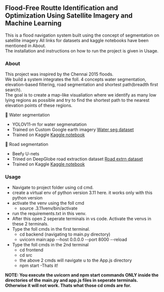 ## Flood-Free Routte Identification and Optimization Using Satellite Imagery and Machine Learning

This is a flood navigation system built using the concept of segmentation on satellite imagery 
All links for datasets and kaggle notebooks have been mentioned in About.  
The installation and instructions on how to run the project is given in Usage.  

###  About
This project was inspired by the Chennai 2015 floods.  
We build a system integrates the foll. 4 concepts water segmentation, elevation-based filtering, road segmentation and shortest path(breadth first search).  
The goal is to create a map-like visualiation where we identify  as many low lying regions as possible and try to find the shortest path to the nearest elevation points of these regions.  

🔶 Water segmentation  
- YOLOV11-m for water segmenatation
- Trained on Custom Google earth imagery [Water seg dataset](https://universe.roboflow.com/reaserch/flood-area-segmentation-biizb)
- Trained on Kaggle [Kaggle notebook](https://www.kaggle.com/code/bhavnab/flood-segmentation/edit)

🔶 Road segmentation
- Beefy U-nets
- Trined on DeepGlobe road extraction dataset [Road extrn dataset](https://www.kaggle.com/datasets/balraj98/deepglobe-road-extraction-dataset)
- Trained on Kaggle [Kaggle notebook](https://www.kaggle.com/code/bhavnab/road-segmentation-using-satellite-images-u-net/edit)


### Usage

- Navigate to project folder using cd cmd.
- create a virtual env of python version 3.11 here. it works only with this python version
- activate the venv using the foll cmd
   - source .3.11venv/bin/activate
- run the requirements.txt in this venv.
- After this open 2 seperate terminals in vs code. Activate the venvs in these 2 terminals.  
- Type the foll cmds in the first terminal. 
    - cd backend (navigating to main.py directory)
    - uvicorn main:app --host 0.0.0.0 --port 8000 --reload
- Type the foll cmds in the 2nd terminal
  - cd frontend
  - cd src
  - the above 2 cmds will navigate u to the App.js directory
  - npm start
-Thats it!

**NOTE: You execute the uvicorn and npm start commands ONLY inside the directories of the main.py and app.js files in seperate terminals. Otherwise it will not work. Thats what those cd cmds are for.**

